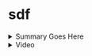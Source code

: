 # sdf

<details>
 <summary>Summary Goes Here</summary>
 
![Demo CountPages alpha](https://media3.giphy.com/media/J1XQvwIDtjl3LttuTO/giphy.gif)

</details>

<details>
 <summary>Video</summary>
 
![video](https://i.imgur.com/YAjk2jW.mp4)

</details>
